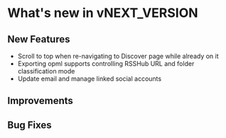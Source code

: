 # What's new in vNEXT_VERSION

## New Features

- Scroll to top when re-navigating to Discover page while already on it
- Exporting opml supports controlling RSSHub URL and folder classification mode
- Update email and manage linked social accounts

## Improvements

## Bug Fixes
